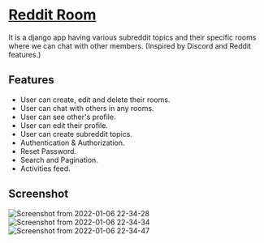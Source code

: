 # [Reddit Room](https://reddit-room-dj.herokuapp.com/)
It is a django app having various subreddit topics and their specific rooms where we can chat with other members. (Inspired by Discord and Reddit features.) 

## Features
- User can create, edit and delete their rooms.
- User can chat with others in any rooms.
- User can see other's profile.
- User can edit their profile.
- User can create subreddit topics.
- Authentication & Authorization.
- Reset Password.
- Search and Pagination.
- Activities feed.

## Screenshot
![Screenshot from 2022-01-06 22-34-28](https://user-images.githubusercontent.com/91545602/148421624-40571ff4-0235-4679-ba0b-26ae1fd51be3.png)
![Screenshot from 2022-01-06 22-34-34](https://user-images.githubusercontent.com/91545602/148421628-b3cfd4f7-a52b-4b5e-be79-224c8aaa6b5a.png)
![Screenshot from 2022-01-06 22-34-47](https://user-images.githubusercontent.com/91545602/148421631-43654d25-3207-4313-8de8-9f969f563c67.png)

